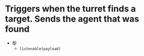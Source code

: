 # Triggers when the turret finds a target. Sends the agent that was found

- 型
  - `listenable(payload)`
